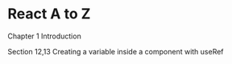 # React A to Z

Chapter 1 Introduction

Section 12,13 Creating a variable inside a component with useRef